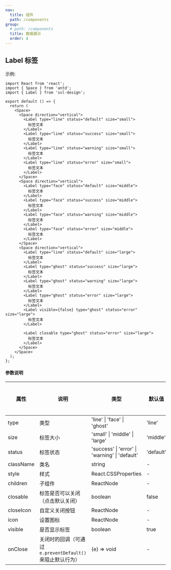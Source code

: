 ```yaml
---
nav:
  title: 组件
  path: /components
group:
  # path: /components
  title: 数据展示
  order: 4
---
```


## Label 标签

示例:

```tsx
import React from 'react';
import { Space } from 'antd';
import { Label } from 'svl-design';

export default () => {
  return (
    <Space>
      <Space direction="vertical">
        <Label type="line" status="default" size="small">
          标签文本
        </Label>
        <Label type="line" status="success" size="small">
          标签文本
        </Label>
        <Label type="line" status="warning" size="small">
          标签文本
        </Label>
        <Label type="line" status="error" size="small">
          标签文本
        </Label>
      </Space>
      <Space direction="vertical">
        <Label type="face" status="default" size="middle">
          标签文本
        </Label>
        <Label type="face" status="success" size="middle">
          标签文本
        </Label>
        <Label type="face" status="warning" size="middle">
          标签文本
        </Label>
        <Label type="face" status="error" size="middle">
          标签文本
        </Label>
      </Space>
      <Space direction="vertical">
        <Label type="line" status="default" size="large">
          标签文本
        </Label>
        <Label type="ghost" status="success" size="large">
          标签文本
        </Label>
        <Label type="ghost" status="warning" size="large">
          标签文本
        </Label>
        <Label type="ghost" status="error" size="large">
          标签文本
        </Label>
        <Label visible={false} type="ghost" status="error" size="large">
          标签文本
        </Label>

        <Label closable type="ghost" status="error" size="large">
          标签文本
        </Label>
      </Space>
    </Space>
  );
};
```

#### 参数说明

| 属性 | 说明 | 类型 | 默认值 | 是否必传 | 版本 |
| --- | --- | --- | --- | --- | --- |
| type | 类型 | 'line' \| 'face' \| 'ghost' | 'line' |  |  |
| size | 标签大小 | 'small' \| 'middle' \| 'large' | 'middle' |  |  |
| status | 标签状态 | 'success' \| 'error' \| 'warning' \| 'default' | 'default' |  |  |
| className | 类名 | string | - |  |  |
| style | 样式 | React.CSSProperties | - |  |  |
| children | 子组件 | ReactNode | - |  |  |
| closable | 标签是否可以关闭（点击默认关闭） | boolean | false |  |  |
| closeIcon | 自定义关闭按钮 | ReactNode | - |  |  |
| icon | 设置图标 | ReactNode | - |  |  |
| visible | 是否显示标签 | boolean | true |  |  |
| onClose | 关闭时的回调（可通过 `e.preventDefault()` 来阻止默认行为） | (e) => void | - |  |  |
